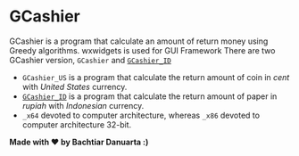 # GCashier
GCashier is a program that calculate an amount of return money using Greedy algorithms. wxwidgets is used for GUI Framework
There are two GCashier version, `GCashier` and [`GCashier_ID`](gihub.com/zentochi/GCashier)
- `GCashier_US` is a program that calculate the return amount of coin in <i>cent</i> with <i>United States</i> currency.
- [`GCashier_ID`](gihub.com/zentochi/GCashier) is a program that calculate the return amount of paper in <i>rupiah</i> with <i>Indonesian</i> currency. 
- `_x64` devoted to computer architecture, whereas `_x86` devoted to computer architecture 32-bit.



<b> Made with ❤ by Bachtiar Danuarta :) </b>
